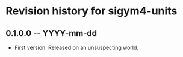 # Revision history for sigym4-units

## 0.1.0.0  -- YYYY-mm-dd

* First version. Released on an unsuspecting world.
